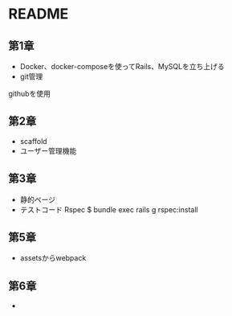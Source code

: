 # README

## 第1章

* Docker、docker-composeを使ってRails、MySQLを立ち上げる
* git管理

githubを使用

## 第2章

* scaffold
* ユーザー管理機能

## 第3章

* 静的ページ
* テストコード
Rspec
$ bundle exec rails g rspec:install

## 第5章

* assetsからwebpack


## 第6章

* 
